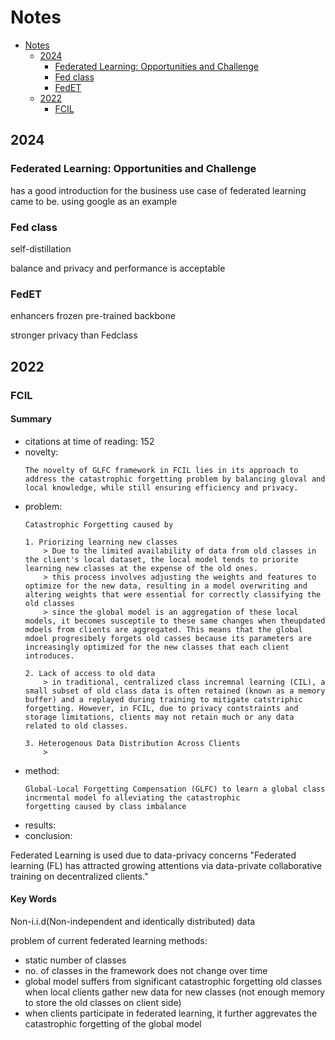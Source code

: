 # Notes

<!-- TOC -->

- [Notes](#notes)
  - [2024](#2024)
    - [Federated Learning: Opportunities and Challenge](#federated-learning-opportunities-and-challenge)
    - [Fed class](#fed-class)
    - [FedET](#fedet)
  - [2022](#2022)
    - [FCIL](#fcil)

<!-- /TOC -->

<!-- /TOC -->

<!-- /TOC -->
<!-- /TOC -->

## 2024

### Federated Learning: Opportunities and Challenge
has a good introduction for the business use case of federated learning came to be. using google as an example

### Fed class

self-distillation

balance and privacy and performance is acceptable

### FedET

enhancers frozen pre-trained backbone

stronger privacy than Fedclass

## 2022

### FCIL

#### Summary
- citations at time of reading: 152
- novelty: 
    ```
    The novelty of GLFC framework in FCIL lies in its approach to address the catastrophic forgetting problem by balancing gloval and local knowledge, while still ensuring efficiency and privacy.
    ```
- problem:
    ```
    Catastrophic Forgetting caused by
    
    1. Priorizing learning new classes
        > Due to the limited availability of data from old classes in the client's local dataset, the local model tends to priorite learning new classes at the expense of the old ones.
        > this process involves adjusting the weights and features to optimize for the new data, resulting in a model overwriting and altering weights that were essential for correctly classifying the old classes
        > since the global model is an aggregation of these local models, it becomes susceptile to these same changes when theupdated mdoels from clients are aggregated. This means that the global mdoel progresibely forgets old casses because its parameters are increasingly optimized for the new classes that each client introduces.
        
    2. Lack of access to old data
        > in traditional, centralized class incremnal learning (CIL), a small subset of old class data is often retained (known as a memory buffer) and a replayed during training to mitigate catstriphic forgetting. However, in FCIL, due to privacy contstraints and storage limitations, clients may not retain much or any data related to old classes.
    
    3. Heterogenous Data Distribution Across Clients
        > 

    ```
- method: 
    ```
    Global-Local Forgetting Compensation (GLFC) to learn a global class incrmental model fo alleviating the catastrophic 
    forgetting caused by class imbalance
    ```
- results:
- conclusion:

Federated Learning is used due to data-privacy concerns
"Federated learning (FL) has attracted growing attentions via data-private collaborative training on decentralized clients."



#### Key Words

Non-i.i.d(Non-independent and identically distributed) data 





problem of current federated learning methods:
- static number of classes
- no. of classes in the framework does not change over time
- global model suffers from significant catastrophic forgetting old classes when local clients gather new data for new classes (not enough memory to store the old classes on client side)
- when clients participate in federated learning, it further aggrevates the catastrophic forgetting of the global model


